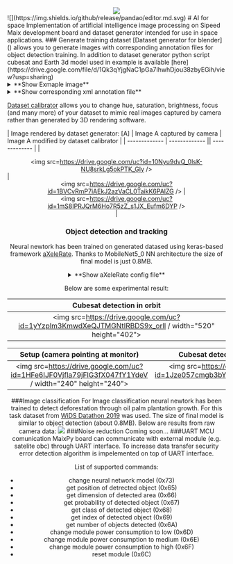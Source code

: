 <div style="text-align:center"><img src=https://drive.google.com/uc?id=1ESDZn7xXU-BxeDaWwSYVPdHERqm8WZ6e /></div>
![](https://img.shields.io/github/release/pandao/editor.md.svg)
# AI for space
Implementation of artificial intelligence image processing on Sipeed Maix development board and dataset generator intended for use in space applications.
### Generate training dataset
[Dataset generator for blender]() allows you to generate images with corresponding annotation files for object detection training. In addition to dataset generator python script cubesat and Earth 3d model used in example is available [here](https://drive.google.com/file/d/1Qk3qYjgNaC1pGa7IhwhDjou38zbyEGih/view?usp=sharing)
<details><summary>**Show Exmaple image**</summary>
<div style="text-align:center"><img src=https://drive.google.com/uc?id=1eM-nqmNBr69SQu6ntxc427t7TKHYRyhM /></div>
</details>
<details><summary>**Show corresponding xml annotation file**</summary>
<pre>
```<annotation verified="yes">
	<folder>imgs</folder>
	<filename>0131.jpg</filename>
	<path>cubesat_detector/imgs</path>
	<source>
		<database>rendered</database>
	</source>
	<size>
		<width>320</width>
		<height>240</height>
		<deph>3</deph>
	</size>
	<segmented>0</segmented>
	<object>
		<name>sat</name>
		<pose>Unspecified</pose>
		<truncated>0</truncated>
		<difficult>0</difficult>
		<bndbox>
			<xmin>125</xmin>
			<ymin>49</ymin>
			<xmax>259</xmax>
			<ymax>177</ymax>
		</bndbox>
	</object>
</annotation>
```
</details>

<pb></pb>
[Dataset calibrator]() allows you to change hue, saturation, brightness, focus (and many more) of your dataset to mimic real images captured by camera rather than generated by 3D rendering software.

| Image rendered by dataset generator: [A] | Image A captured by camera | Image A modified by dataset calibrator | 
| ------------- | ------------- || ------------- |
|<div style="text-align:center"><img src=https://drive.google.com/uc?id=10Nyu9dvQ_0lsK-NU8srkLg5okPTK_Gly /></div> |<div style="text-align:center"><img src=https://drive.google.com/uc?id=1BVCvRmP7iAEkJ2azVaCL0TaikK6PAlZG />  |<div style="text-align:center"><img src=https://drive.google.com/uc?id=1mS8IPRJQrM6Ho7R5zZ_s1JX_Eufm6DYP /></div>|
### Object detection and tracking
Neural newtork has been trained on generated datased using keras-based framework [aXeleRate](https://github.com/AIWintermuteAI/aXeleRate).  Thanks to MobileNet5_0 NN architecture the size of final model is just 0.8MB.

<details><summary>**Show aXeleRate  config file**</summary>
<pre>
```
config = {
        "model":{
            "type":                 "Detector",
            "architecture":         "MobileNet5_0",
            "input_size":           224,
            "anchors":              [0.57273, 0.677385, 1.87446, 2.06253, 3.33843, 5.47434, 7.88282, 3.52778, 9.77052, 9.16828],
           "labels":               ["sat"],
            "coord_scale" : 		1.0,
            "class_scale" : 		1.0,
            "object_scale" : 		5.0,
            "no_object_scale" : 	1.0
        },
        "weights" : {
            #"full":   				"/content/dubesat_detector.h5",
            "full":   				"",
            "backend":   		    "imagenet"
        },
        "train" : {
            "actual_epoch":         150,
            "train_image_folder":   "cubesat_detector/imgs",
            "train_annot_folder":   "cubesat_detector/anns",
            "train_times":          1,
            "valid_image_folder":   "cubesat_detector/imgs_validation",
            "valid_annot_folder":   "cubesat_detector/anns_validation",
            "valid_times":          1,
            "valid_metric":         "mAP",
            "batch_size":           15,
            "learning_rate":        1e-4,
            "saved_folder":   		F"/content/drive/My Drive/pascal20_detection",
            "first_trainable_layer": "",
            "augumentation":				True,
            "is_only_detect" : 		False
        },
        "converter" : {
            "type":   				["k210"]
        }
    }
```
</pre>
</details>

Below are some experimental result:

| Cubesat detection in orbit |
| ------------- | 
|<div style="text-align:center"><img src=https://drive.google.com/uc?id=1yYzplm3KmwdXeQJTMGNtIRBDS9x_orll / width="520" height="402"></div> |

| Setup (camera pointing at monitor)| Cubesat detection from camera|
| ------------- | ------------- |
|<div style="text-align:center"><img src=https://drive.google.com/uc?id=1HFe6IJF0Vjfla79jFlG3fX047fY1YdeV / width="240" height="240"></div> |<div style="text-align:center"><img src=https://drive.google.com/uc?id=1Jze057cmgb3bYsLqoTSnbQ_aKM7pEJWT /> |

###Image classification
For Image classification neural newtork has been trained to detect deforestation through oil palm plantation growth. For this task dataset from [WiDS Datathon 2019](https://www.kaggle.com/c/widsdatathon2019/overview) was used. The size of final model is similar to object detection (about 0.8MB).
Below are results from raw camera data:
![](https://drive.google.com/uc?id=1K1N7CGnCnQSHTUkumZ_dLRZ-IYS3W-Fk)
###Noise reduction
Coming soon...
###UART MCU comunication
MaixPy board can communicate with external module (e.g. satelite obc) through UART interface. To increase data transfer security error detection algorithm is impelemented on top of UART interface.

List of supported commands:
- change neural network model (0x73)
- get position of detrected object (0x65)
- get dimension of detected area (0x66)
- get probability of detected object (0x67)
- get class of detected object (0x68)
- get  index of detected object (0x69)
- get number of objects detected (0x6A)
- change module power consumption to low (0x6D)
- change module power consumption to medium (0x6E)
- change module power consumption to high (0x6F)
- reset module (0x6C)


